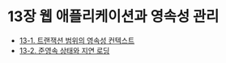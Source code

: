 # 13장 웹 애플리케이션과 영속성 관리
- [13-1. 트랜잭션 범위의 영속성 컨텍스트](13-1.%ED%8A%B8%EB%9E%9C%EC%9E%AD%EC%85%98%20%EB%B2%94%EC%9C%84%EC%9D%98%20%EC%98%81%EC%86%8D%EC%84%B1%20%EC%BB%A8%ED%85%8D%EC%8A%A4%ED%8A%B8.md)
- [13-2. 준영속 상태와 지연 로딩](13-2.%EC%A4%80%EC%98%81%EC%86%8D%20%EC%83%81%ED%83%9C%EC%99%80%20%EC%A7%80%EC%97%B0%20%EB%A1%9C%EB%94%A9.md)